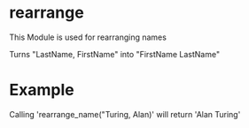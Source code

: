 # rearrange

This Module is used for rearranging names

Turns "LastName, FirstName" into "FirstName LastName"

# Example

Calling 'rearrange_name("Turing, Alan)' will return 'Alan Turing'